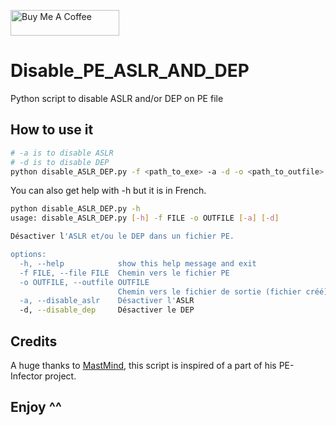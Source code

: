 <a href="https://www.buymeacoffee.com/thibaut_watrisse" target="_blank"><img src="https://cdn.buymeacoffee.com/buttons/default-orange.png" alt="Buy Me A Coffee" height="41" width="174"></a>

# Disable_PE_ASLR_AND_DEP
Python script to disable ASLR and/or DEP on PE file 

## How to use it

````bash
# -a is to disable ASLR
# -d is to disable DEP
python disable_ASLR_DEP.py -f <path_to_exe> -a -d -o <path_to_outfile>
`````

You can also get help with -h but it is in French. 

````bash
python disable_ASLR_DEP.py -h
usage: disable_ASLR_DEP.py [-h] -f FILE -o OUTFILE [-a] [-d]

Désactiver l'ASLR et/ou le DEP dans un fichier PE.

options:
  -h, --help            show this help message and exit
  -f FILE, --file FILE  Chemin vers le fichier PE
  -o OUTFILE, --outfile OUTFILE
                        Chemin vers le fichier de sortie (fichier créé)
  -a, --disable_aslr    Désactiver l'ASLR
  -d, --disable_dep     Désactiver le DEP
````

## Credits

A huge thanks to <a href="https://github.com/MastMind" target="_blank">MastMind</a>, this script is inspired of a part of his PE-Infector project.

## Enjoy ^^
